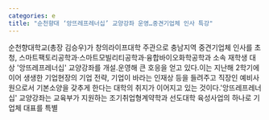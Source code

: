 ```yaml
---
categories: e
title: "순천향대 ‘앙뜨레프레너십’ 교양강좌 운영…중견기업체 인사 특강"
---
```

순천향대학교(총장 김승우)가 창의라이프대학 주관으로 충남지역 중견기업체 인사를 초청, 스마트팩토리공학과·스마트모빌리티공학과·융합바이오화학공학과 소속 재학생 대상 &#39;앙뜨레프레너십&#39; 교양강좌를 개설․운영해 큰 호응을 얻고 있다.이는 지난해 2학기에 이어 생생한 기업현장의 기업 전략, 기업이 바라는 인재상 등을 들려주고 직장인 예비사원으로서 기본소양을 갖추게 한다는 대학의 취지가 이어지고 있는 것이다.&#39;앙뜨레프레너십&#39; 교양강좌는 교육부가 지원하는 조기취업형계약학과 선도대학 육성사업의 하나로 기업체 대표를 특별